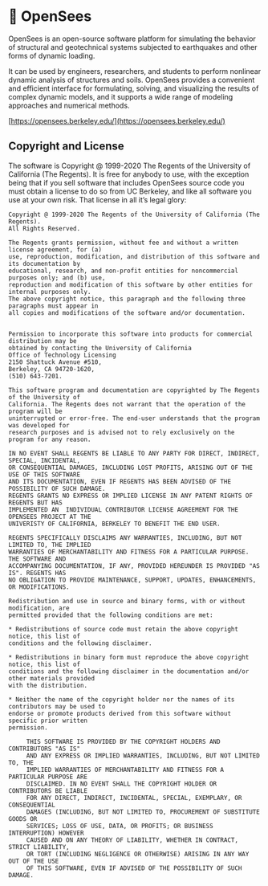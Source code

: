 # 🌊 OpenSees

OpenSees is an open-source software platform for simulating the behavior of structural and geotechnical systems subjected to earthquakes and other forms of dynamic loading.

It can be used by engineers, researchers, and students to perform nonlinear dynamic analysis of structures and soils. OpenSees provides a convenient and efficient interface for formulating, solving, and visualizing the results of complex dynamic models, and it supports a wide range of modeling approaches and numerical methods.

[https://opensees.berkeley.edu/](https://opensees.berkeley.edu/)

## Copyright and License

The software is Copyright @ 1999-2020 The Regents of the University of California (The Regents). It is free for anybody to use, with the exception being that if you sell software that includes OpenSees source code you must obtain a license to do so from UC Berkeley, and like all software you use at your own risk. That license in all it’s legal glory:

```
Copyright @ 1999-2020 The Regents of the University of California (The Regents).
All Rights Reserved.

The Regents grants permission, without fee and without a written license agreement, for (a)
use, reproduction, modification, and distribution of this software and its documentation by
educational, research, and non-profit entities for noncommercial purposes only; and (b) use,
reproduction and modification of this software by other entities for internal purposes only.
The above copyright notice, this paragraph and the following three paragraphs must appear in
all copies and modifications of the software and/or documentation.


Permission to incorporate this software into products for commercial distribution may be
obtained by contacting the University of California
Office of Technology Licensing
2150 Shattuck Avenue #510,
Berkeley, CA 94720-1620,
(510) 643-7201.

This software program and documentation are copyrighted by The Regents of the University of
California. The Regents does not warrant that the operation of the program will be
uninterrupted or error-free. The end-user understands that the program was developed for
research purposes and is advised not to rely exclusively on the program for any reason.

IN NO EVENT SHALL REGENTS BE LIABLE TO ANY PARTY FOR DIRECT, INDIRECT, SPECIAL, INCIDENTAL,
OR CONSEQUENTIAL DAMAGES, INCLUDING LOST PROFITS, ARISING OUT OF THE USE OF THIS SOFTWARE
AND ITS DOCUMENTATION, EVEN IF REGENTS HAS BEEN ADVISED OF THE POSSIBILITY OF SUCH DAMAGE.
REGENTS GRANTS NO EXPRESS OR IMPLIED LICENSE IN ANY PATENT RIGHTS OF REGENTS BUT HAS
IMPLEMENTED AN  INDIVIDUAL CONTRIBUTOR LICENSE AGREEMENT FOR THE OPENSEES PROJECT AT THE
UNIVERISTY OF CALIFORNIA, BERKELEY TO BENEFIT THE END USER.

REGENTS SPECIFICALLY DISCLAIMS ANY WARRANTIES, INCLUDING, BUT NOT LIMITED TO, THE IMPLIED
WARRANTIES OF MERCHANTABILITY AND FITNESS FOR A PARTICULAR PURPOSE. THE SOFTWARE AND
ACCOMPANYING DOCUMENTATION, IF ANY, PROVIDED HEREUNDER IS PROVIDED "AS IS". REGENTS HAS
NO OBLIGATION TO PROVIDE MAINTENANCE, SUPPORT, UPDATES, ENHANCEMENTS, OR MODIFICATIONS.

Redistribution and use in source and binary forms, with or without modification, are
permitted provided that the following conditions are met:

* Redistributions of source code must retain the above copyright notice, this list of
conditions and the following disclaimer.

* Redistributions in binary form must reproduce the above copyright notice, this list of
conditions and the following disclaimer in the documentation and/or other materials provided
with the distribution.

* Neither the name of the copyright holder nor the names of its contributors may be used to
endorse or promote products derived from this software without specific prior written
permission.

     THIS SOFTWARE IS PROVIDED BY THE COPYRIGHT HOLDERS AND CONTRIBUTORS "AS IS"
     AND ANY EXPRESS OR IMPLIED WARRANTIES, INCLUDING, BUT NOT LIMITED TO, THE
     IMPLIED WARRANTIES OF MERCHANTABILITY AND FITNESS FOR A PARTICULAR PURPOSE ARE
     DISCLAIMED. IN NO EVENT SHALL THE COPYRIGHT HOLDER OR CONTRIBUTORS BE LIABLE
     FOR ANY DIRECT, INDIRECT, INCIDENTAL, SPECIAL, EXEMPLARY, OR CONSEQUENTIAL
     DAMAGES (INCLUDING, BUT NOT LIMITED TO, PROCUREMENT OF SUBSTITUTE GOODS OR
     SERVICES; LOSS OF USE, DATA, OR PROFITS; OR BUSINESS INTERRUPTION) HOWEVER
     CAUSED AND ON ANY THEORY OF LIABILITY, WHETHER IN CONTRACT, STRICT LIABILITY,
     OR TORT (INCLUDING NEGLIGENCE OR OTHERWISE) ARISING IN ANY WAY OUT OF THE USE
     OF THIS SOFTWARE, EVEN IF ADVISED OF THE POSSIBILITY OF SUCH DAMAGE.
```
